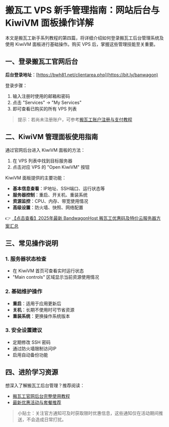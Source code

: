 # 搬瓦工 VPS 新手管理指南：网站后台与 KiwiVM 面板操作详解

本文是搬瓦工新手系列教程的第四篇，将详细介绍如何登录搬瓦工后台管理系统及使用 KiwiVM 面板进行基础操作。购买 VPS 后，掌握这些管理技能至关重要。

## 一、登录搬瓦工官网后台

**后台登录地址**：[https://bwh81.net/clientarea.php](https://bit.ly/banwagon)

登录步骤：
1. 输入注册时使用的邮箱和密码
2. 点击 "Services" → "My Services"
3. 即可查看已购买的所有 VPS 列表

> 提示：若尚未注册账户，可参考[搬瓦工账户注册与支付教程](https://bit.ly/banwagon)

## 二、KiwiVM 管理面板使用指南

通过官网后台进入 KiwiVM 面板的方法：
1. 在 VPS 列表中找到目标服务器
2. 点击对应 VPS 的 "Open KiwiVM" 按钮

KiwiVM 面板提供的主要功能：
- **基本信息查看**：IP地址、SSH端口、运行状态等
- **服务器控制**：重启、开关机、重装系统
- **资源监控**：CPU、内存、带宽使用情况
- **高级设置**：防火墙、快照、网络配置

👉 [【点击查看】2025年最新 BandwagonHost 搬瓦工优惠码及特价云服务器方案汇总](https://bit.ly/banwagon)

## 三、常见操作说明

### 1. 服务器状态检查
- 在 KiwiVM 首页可查看实时运行状态
- "Main controls" 区域显示当前资源使用情况

### 2. 基础维护操作
- **重启**：适用于应用更新后
- **关机**：长期不使用时可节省资源
- **重装系统**：更换操作系统版本

### 3. 安全设置建议
- 定期修改 SSH 密码
- 通过防火墙限制访问IP
- 启用自动备份功能

## 四、进阶学习资源

想深入了解搬瓦工后台管理？推荐阅读：
- [搬瓦工官网后台完整使用教程](https://bit.ly/banwagon)
- [最新优惠活动与套餐推荐](https://bit.ly/banwagon)

> 小贴士：关注官方通知可及时获取限时优惠信息，这些通知仅在活动期间推送，不会造成日常打扰。